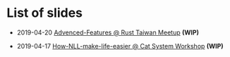 # List of slides

- 2019-04-20 [Advenced-Features @ Rust Taiwan Meetup](https://rniczh.github.io/slides/Advenced-features/) **(WIP)**

- 2019-04-17 [How-NLL-make-life-easier @ Cat System Workshop](https://rniczh.github.io/slides/How-NLL-make-life-easier/) **(WIP)**
